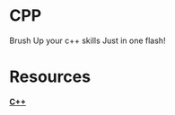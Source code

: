 # CPP
Brush Up your c++ skills Just in one flash!






# Resources

[**C++**](https://www.bitdegree.org/learn/c-plus-plus-array)
